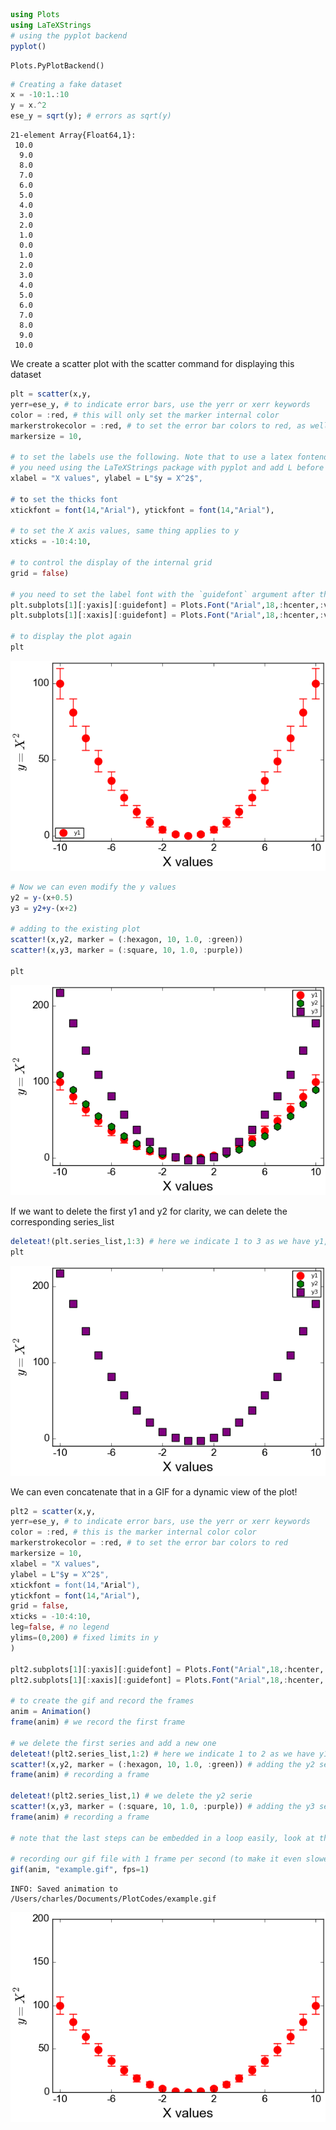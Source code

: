 

```julia
using Plots
using LaTeXStrings
# using the pyplot backend
pyplot()
```




    Plots.PyPlotBackend()




```julia
# Creating a fake dataset
x = -10:1.:10
y = x.^2
ese_y = sqrt(y); # errors as sqrt(y)
```




    21-element Array{Float64,1}:
     10.0
      9.0
      8.0
      7.0
      6.0
      5.0
      4.0
      3.0
      2.0
      1.0
      0.0
      1.0
      2.0
      3.0
      4.0
      5.0
      6.0
      7.0
      8.0
      9.0
     10.0



We create a scatter plot with the scatter command for displaying this dataset


```julia
plt = scatter(x,y,
yerr=ese_y, # to indicate error bars, use the yerr or xerr keywords
color = :red, # this will only set the marker internal color
markerstrokecolor = :red, # to set the error bar colors to red, as well as the marker stroke color
markersize = 10,

# to set the labels use the following. Note that to use a latex fontend, 
# you need using the LaTeXStrings package with pyplot and add L before the text
xlabel = "X values", ylabel = L"$y = X^2$",

# to set the thicks font
xtickfont = font(14,"Arial"), ytickfont = font(14,"Arial"),

# to set the X axis values, same thing applies to y
xticks = -10:4:10,

# to control the display of the internal grid
grid = false)

# you need to set the label font with the `guidefont` argument after the first call, as for this subplot:
plt.subplots[1][:yaxis][:guidefont] = Plots.Font("Arial",18,:hcenter,:vcenter,0.0,RGB{U8}(1.0,0.0,0.0))
plt.subplots[1][:xaxis][:guidefont] = Plots.Font("Arial",18,:hcenter,:vcenter,0.0,RGB{U8}(0.0,0.0,0.0))

# to display the plot again
plt
```




<img src="./Figures/plt1.png" />




```julia
# Now we can even modify the y values
y2 = y-(x+0.5)
y3 = y2+y-(x+2)

# adding to the existing plot
scatter!(x,y2, marker = (:hexagon, 10, 1.0, :green))
scatter!(x,y3, marker = (:square, 10, 1.0, :purple))

plt
```




<img src="./Figures/plt2.png" />



If we want to delete the first y1 and y2 for clarity, we can delete the corresponding series_list


```julia
deleteat!(plt.series_list,1:3) # here we indicate 1 to 3 as we have y1, yerr and y2 as series
plt
```




<img src="./Figures/plt3.png" />



We can even concatenate that in a GIF for a dynamic view of the plot!


```julia
plt2 = scatter(x,y,
yerr=ese_y, # to indicate error bars, use the yerr or xerr keywords
color = :red, # this is the marker internal color color
markerstrokecolor = :red, # to set the error bar colors to red
markersize = 10,
xlabel = "X values", 
ylabel = L"$y = X^2$",
xtickfont = font(14,"Arial"),
ytickfont = font(14,"Arial"),
grid = false,
xticks = -10:4:10,
leg=false, # no legend
ylims=(0,200) # fixed limits in y
)

plt2.subplots[1][:yaxis][:guidefont] = Plots.Font("Arial",18,:hcenter,:vcenter,0.0,RGB{U8}(1.0,0.0,0.0))
plt2.subplots[1][:xaxis][:guidefont] = Plots.Font("Arial",18,:hcenter,:vcenter,0.0,RGB{U8}(0.0,0.0,0.0))

# to create the gif and record the frames
anim = Animation()
frame(anim) # we record the first frame

# we delete the first series and add a new one
deleteat!(plt2.series_list,1:2) # here we indicate 1 to 2 as we have y1, yerr as 2 series
scatter!(x,y2, marker = (:hexagon, 10, 1.0, :green)) # adding the y2 serie
frame(anim) # recording a frame

deleteat!(plt2.series_list,1) # we delete the y2 serie
scatter!(x,y3, marker = (:square, 10, 1.0, :purple)) # adding the y3 serie
frame(anim) # recording a frame

# note that the last steps can be embedded in a loop easily, look at the documentation for further details

# recording our gif file with 1 frame per second (to make it even slower, the trick is to record multiple time the same frame)
gif(anim, "example.gif", fps=1)
```

    INFO: Saved animation to /Users/charles/Documents/PlotCodes/example.gif


![](Figures/plt4.gif)


